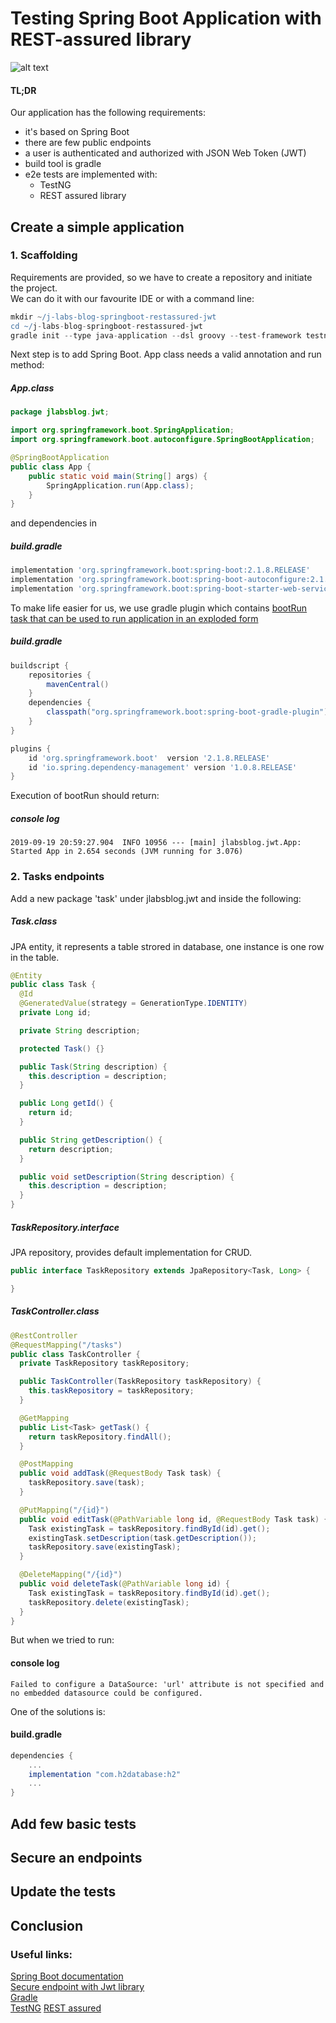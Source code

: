 # Testing Spring Boot Application with REST-assured library
[//]: # "TODO add a photo with laptop with opened rest assured page"
[//]: # "TODO introduction: rest assured tests for application securred with jwt token"

![alt text](Header_photo.jpg "Testing Spring Boot Application with JWT and REST-assured library
")

#### TL;DR  
Our application has the following requirements:
* it's based on Spring Boot
* there are few public endpoints  
* a user is authenticated and authorized with JSON Web Token (JWT)
* build tool is gradle
* e2e tests are implemented with:  
  * TestNG
  * REST assured library

## Create a simple application
### 1. Scaffolding
Requirements are provided, so we have to create a repository and initiate the project.  
We can do it with our favourite IDE or with a command line:
```groovy
mkdir ~/j-labs-blog-springboot-restassured-jwt
cd ~/j-labs-blog-springboot-restassured-jwt
gradle init --type java-application --dsl groovy --test-framework testng --project-name j-labs-blog-springboot-restassured-jwt --package jlabsblog.jwt  
```  
Next step is to add Spring Boot. App class needs a valid annotation and run method:  
##### App.class
```java
package jlabsblog.jwt;

import org.springframework.boot.SpringApplication;
import org.springframework.boot.autoconfigure.SpringBootApplication;

@SpringBootApplication
public class App {
    public static void main(String[] args) {
        SpringApplication.run(App.class);
    }
}
``` 
and dependencies in
##### build.gradle
```groovy
implementation 'org.springframework.boot:spring-boot:2.1.8.RELEASE'
implementation 'org.springframework.boot:spring-boot-autoconfigure:2.1.8.RELEASE'
implementation 'org.springframework.boot:spring-boot-starter-web-services'
```
To make life easier for us, we use gradle plugin which contains [bootRun task that can be used to run application in an exploded form](https://docs.spring.io/spring-boot/docs/current/reference/html/using-boot-running-your-application.html)  
##### build.gradle
```groovy
buildscript {
    repositories {
        mavenCentral()
    }
    dependencies {
        classpath("org.springframework.boot:spring-boot-gradle-plugin")
    }
}

plugins {
    id 'org.springframework.boot'  version '2.1.8.RELEASE'
    id 'io.spring.dependency-management' version '1.0.8.RELEASE'
}
```

Execution of bootRun should return:
##### console log
```text
2019-09-19 20:59:27.904  INFO 10956 --- [main] jlabsblog.jwt.App: Started App in 2.654 seconds (JVM running for 3.076)
```
### 2. Tasks endpoints
Add a new package 'task' under jlabsblog.jwt and inside the following:
##### Task.class
JPA entity, it represents a table strored in database, one instance is one row in the table.
```java
@Entity
public class Task {
  @Id
  @GeneratedValue(strategy = GenerationType.IDENTITY)
  private Long id;

  private String description;

  protected Task() {}

  public Task(String description) {
    this.description = description;
  }

  public Long getId() {
    return id;
  }

  public String getDescription() {
    return description;
  }

  public void setDescription(String description) {
    this.description = description;
  }
}
```
##### TaskRepository.interface
JPA repository, provides default implementation for CRUD.
```java
public interface TaskRepository extends JpaRepository<Task, Long> {

}
```
##### TaskController.class
```java
@RestController
@RequestMapping("/tasks")
public class TaskController {
  private TaskRepository taskRepository;

  public TaskController(TaskRepository taskRepository) {
    this.taskRepository = taskRepository;
  }

  @GetMapping
  public List<Task> getTask() {
    return taskRepository.findAll();
  }

  @PostMapping
  public void addTask(@RequestBody Task task) {
    taskRepository.save(task);
  }

  @PutMapping("/{id}")
  public void editTask(@PathVariable long id, @RequestBody Task task) {
    Task existingTask = taskRepository.findById(id).get();
    existingTask.setDescription(task.getDescription());
    taskRepository.save(existingTask);
  }

  @DeleteMapping("/{id}")
  public void deleteTask(@PathVariable long id) {
    Task existingTask = taskRepository.findById(id).get();
    taskRepository.delete(existingTask);
  }
}
```
But when we tried to run:
#### console log
```text
Failed to configure a DataSource: 'url' attribute is not specified and no embedded datasource could be configured.
```
One of the solutions is:
#### build.gradle
```groovy
dependencies {
    ...
    implementation "com.h2database:h2"
    ...
}
```

## Add few basic tests
[//]: # "TODO debugging"
[//]: # "TODO postman"

## Secure an endpoints

## Update the tests
[//]: # "TODO read application.properties"
[//]: # "TODO logging level"

## Conclusion

### Useful links:
[//]: # "TODO [Link to repo](???)"
[Spring Boot documentation](https://docs.spring.io/spring-boot/docs/current/reference/htmlsingle/)  
[Secure endpoint with Jwt library](https://auth0.com/blog/implementing-jwt-authentication-on-spring-boot/#Securing-RESTful-APIs-with-JWTs)  
[Gradle](https://gradle.org/)  
[TestNG](https://testng.org)
[REST assured](http://rest-assured.io/)